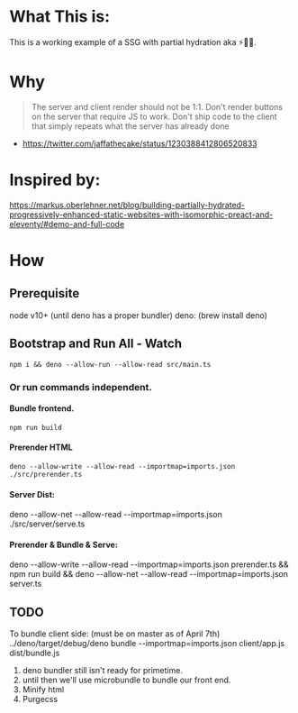 # What This is:
This is a working example of a SSG with partial hydration aka ⚡🧩💦.


# Why

> The server and client render should not be 1:1.
> Don't render buttons on the server that require JS to work.
> Don't ship code to the client that simply repeats what the server has already done
- https://twitter.com/jaffathecake/status/1230388412806520833

# Inspired by:
https://markus.oberlehner.net/blog/building-partially-hydrated-progressively-enhanced-static-websites-with-isomorphic-preact-and-eleventy/#demo-and-full-code



# How
## Prerequisite
node v10+ (until deno has a proper bundler)
deno: (brew install deno)

## Bootstrap and Run All - Watch
`npm i && deno --allow-run --allow-read src/main.ts`


### Or run commands independent.
#### Bundle frontend.
`npm run build`

#### Prerender HTML
`deno --allow-write --allow-read --importmap=imports.json ./src/prerender.ts`

#### Server Dist:
deno --allow-net --allow-read --importmap=imports.json ./src/server/serve.ts

#### Prerender & Bundle  & Serve:
deno --allow-write --allow-read  --importmap=imports.json prerender.ts && npm run build && deno --allow-net --allow-read --importmap=imports.json server.ts







## TODO

To bundle client side: (must be on master as of April 7th)
../deno/target/debug/deno bundle --importmap=imports.json client/app.js dist/bundle.js
1. deno bundler still isn't ready for primetime.
2. until then we'll use microbundle to bundle our front end.
3. Minify html
4. Purgecss

